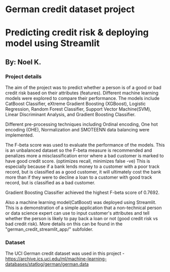 # German credit dataset project

# Predicting credit risk & deploying model using Streamlit #

## By: Noel K. ##

### Project details ###

The aim of the project was to predict whether a person is of a good or bad credit risk based on their attributes (features). Different machine learning models were explored to compare their performance. 
The models include CatBoost Classifier, eXtreme Gradient Boosting (XGBoost), Logistic Regression, Random Forest Classifier, Support Vector Machine(SVM), Linear Discriminant Analysis,  and Gradient Boosting Classifier.

Different pre-processing techniques including Ordinal encoding, One hot encoding (OHE), Normalization and SMOTEENN data balancing were implemented.

The F-beta score was used to evaluate the performance of the models. This is an unbalanced dataset so the F-beta measure is recommended and penalizes more a misclassification error where a bad customer is marked to have good credit score. (optimizes recall, minimizes false -ve)
This is especially because if a bank lends money to a customer with a poor track record, but is classified as a good customer, it will ultimately cost the bank more than if they were to decline a loan to a customer with good track record, but is classified as a bad customer.

Gradient Boosting Classifier achieved the highest F-beta score of 0.7692.

Also a machine learning model(CatBoost) was deployed using Streamlit. This is a demonstration of a simple application that a non-technical person or data science expert can use to input customer's attributes and tell whether the person is likely to pay back a loan or not (good credit risk vs bad credit risk). More details on this can be found in the "german_credit_streamlit_app/" subfolder.

### Dataset ###
The UCI German credit dataset was used in this project - https://archive.ics.uci.edu/ml/machine-learning-databases/statlog/german/german.data


